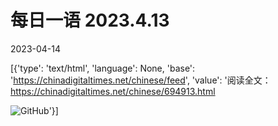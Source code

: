 # 每日一语 2023.4.13

2023-04-14

[{'type': 'text/html', 'language': None, 'base': 'https://chinadigitaltimes.net/chinese/feed', 'value': '阅读全文：https://chinadigitaltimes.net/chinese/694913.html

![GitHub](https://chinadigitaltimes.net/chinese/files/2023/04/413.jpg)'}]